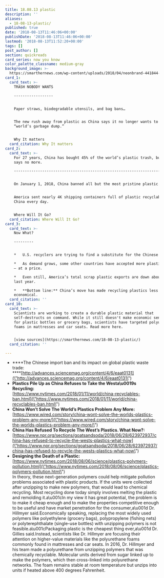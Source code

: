 ```yaml
---
title: 18.08.13 plastic
description: ''
aliases:
  - 18-08-13-plastic/
published: true
date: '2018-08-13T11:46:06+00:00'
publishDate: '2018-08-13T11:46:06+00:00'
lastmod: '2018-08-13T11:52:20+00:00'
tags: []
post_author: []
section: quickreads
card_series: now you know
color_palette_classname: medium-gray
background_image: >-
  https://smarthernews.com/wp-content/uploads/2018/04/neonbrand-441844-unsplash-scaled.jpg
card_1:
  card_text: >-
    TRASH NOBODY WANTS

    ------------------


    Paper straws, biodegradable utensils, and bag bans…


    The new rush away from plastic as China says it no longer wants to be the
    “world’s garbage dump.”


    Why It matters
  card_citation: Why It matters
card_2:
  card_text: >-
    For 27 years, China has bought 45% of the world’s plastic trash, but now it
    says no more.

    -----------------------------------------------------------------------------------------


    On January 1, 2018, China banned all but the most pristine plastic.


    America sent nearly 4K shipping containers full of plastic recyclables to
    China every day.


    Where Will It Go?
  card_citation: Where Will It Go?
card_3:
  card_text: >-
    Now What?

    ---------


    *   U.S. recyclers are trying to find a substitute for the Chinese market.

    *   As demand grows, some other countries have accepted more plastic exports
    – at a price.

    *   Even still, America’s total scrap plastic exports are down about 40% vs.
    last year.

    *   **Bottom line:** China’s move has made recycling plastics less
    economical.
  card_citation: ''
card_10:
  card_text: >-
    Scientists are working to create a durable plastic material that
    self-destructs on command. While it still doesn't make economic sense to use
    for plastic bottles or grocery bags, scientists have targeted polyurethane
    foams in mattresses and car seats. Read more here.


    [view sources](https://smarthernews.com/18-08-13-plastic/)
  card_citation: ''

---
```

*   ****The Chinese import ban and its impact on global plastic waste trade:  
    ****[http://advances.sciencemag.org/content/4/6/eaat0131](\"http://advances.sciencemag.org/content/4/6/eaat0131\")
*   **Plastics Pile Up as China Refuses to Take the Westa\\u0019s Recycling:**  
    [https://www.nytimes.com/2018/01/11/world/china-recyclables-ban.html](\"https://www.nytimes.com/2018/01/11/world/china-recyclables-ban.html\")
*   **China Won’t Solve The World’s Plastics Problem Any More:**  
    [https://www.wired.com/story/china-wont-solve-the-worlds-plastics-problem-any-more/](\"https://www.wired.com/story/china-wont-solve-the-worlds-plastics-problem-any-more/\")
*   **China Has Refused To Recycle The West’s Plastics. What Now?:**  
    [https://www.npr.org/sections/goatsandsoda/2018/06/28/623972937/china-has-refused-to-recycle-the-wests-plastics-what-now](\"https://www.npr.org/sections/goatsandsoda/2018/06/28/623972937/china-has-refused-to-recycle-the-wests-plastics-what-now\")
*   **Designing the Death of a Plastic:**  
    [https://www.nytimes.com/2018/08/06/science/plastics-polymers-pollution.html](\"https://www.nytimes.com/2018/08/06/science/plastics-polymers-pollution.html\")  
    In theory, these next-generation polymers could help mitigate pollution problems associated with plastic products. If the units were collected after unzipping to make new polymers, that would lead to chemical recycling. Most recycling done today simply involves melting the plastic and remolding it.a\\u001cIn my view it has great potential, the problem is to make it cheap enough and to make the properties competitive enough to be useful and have market penetration for the consumer,a\\u001d Dr. Hillmyer said.Economically speaking, replacing the most widely used polymers like polyethylene (grocery bags), polypropylene (fishing nets) or polyterephthalate (single-use bottles) with unzipping polymers is not feasible.a\\u001cPackaging plastic is the cheapest thing ever,a\\u001d Dr. Gillies said.Instead, scientists like Dr. Hillmyer are focusing their attention on higher-value materials like the polyurethane foams commonly found in mattresses and car seats. In 2016, Dr. Hillmyer and his team made a polyurethane from unzipping polymers that was chemically recyclable. Molecular units derived from sugar linked up to make the polymers, which then cross-linked into polyurethane networks. The foam remains stable at room temperature but unzips into units if heated above 400 degrees Fahrenheit.